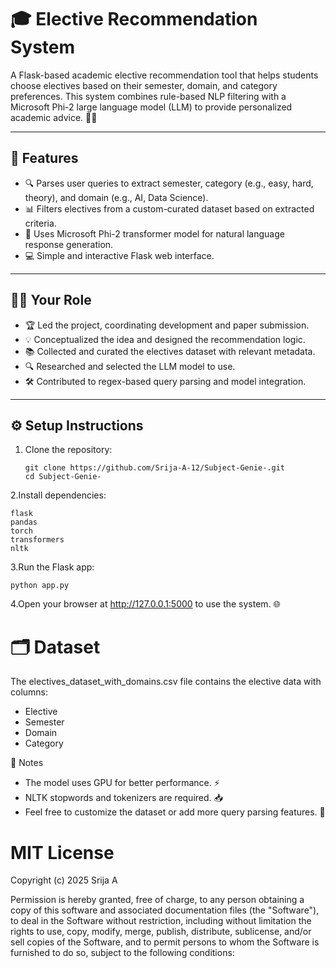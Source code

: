 # 🎓 Elective Recommendation System

A Flask-based academic elective recommendation tool that helps students choose electives based on their semester, domain, and category preferences. This system combines rule-based NLP filtering with a Microsoft Phi-2 large language model (LLM) to provide personalized academic advice. 🤖✨

---

## 🚀 Features

- 🔍 Parses user queries to extract semester, category (e.g., easy, hard, theory), and domain (e.g., AI, Data Science).  
- 📊 Filters electives from a custom-curated dataset based on extracted criteria.  
- 🧠 Uses Microsoft Phi-2 transformer model for natural language response generation.  
- 💻 Simple and interactive Flask web interface.

---

## 👩‍💼 Your Role

- 🏆 Led the project, coordinating development and paper submission.  
- 💡 Conceptualized the idea and designed the recommendation logic.  
- 📚 Collected and curated the electives dataset with relevant metadata.  
- 🔍 Researched and selected the LLM model to use.  
- 🛠️ Contributed to regex-based query parsing and model integration.

---

## ⚙️ Setup Instructions

1. Clone the repository:  
   ```
   git clone https://github.com/Srija-A-12/Subject-Genie-.git
   cd Subject-Genie-
2.Install dependencies:
 ```
flask
pandas
torch
transformers
nltk

 ```
3.Run the Flask app:
 ```
python app.py
 ```

4.Open your browser at http://127.0.0.1:5000 to use the system. 🌐

# 🗂️ Dataset
The electives_dataset_with_domains.csv file contains the elective data with columns:
* Elective
* Semester
* Domain
* Category

📝 Notes
* The model uses GPU for better performance. ⚡
* NLTK stopwords and tokenizers are required. 📥
* Feel free to customize the dataset or add more query parsing features. 🔧



# MIT License

Copyright (c) 2025 Srija A

Permission is hereby granted, free of charge, to any person obtaining a copy
of this software and associated documentation files (the "Software"), to deal
in the Software without restriction, including without limitation the rights
to use, copy, modify, merge, publish, distribute, sublicense, and/or sell
copies of the Software, and to permit persons to whom the Software is
furnished to do so, subject to the following conditions:
